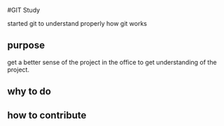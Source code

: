 #GIT Study

started git to understand properly how git works

## purpose
get a better sense of the project in the office to get understanding of the project.

## why to do

## how to contribute